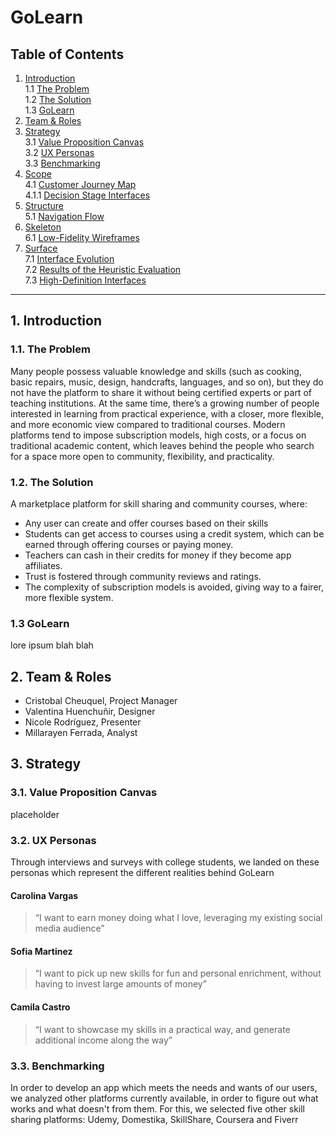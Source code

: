 # GoLearn
## Table of Contents
1. [Introduction](#1-introduction)  
   1.1 [The Problem](#11-the-problem)  
   1.2 [The Solution](#12-the-solution)   
   1.3 [GoLearn](#13-golearn)
3. [Team & Roles](#team--roles)
4. [Strategy](#strategy)  
   3.1 [Value Proposition Canvas](#value-proposition-canvas)  
   3.2 [UX Personas](#ux-personas)  
   3.3 [Benchmarking](#benchmarking)
5. [Scope](#scope)  
   4.1 [Customer Journey Map](#customer-journey-map)  
   4.1.1 [Decision Stage Interfaces](#decision-stage-interfaces)
6. [Structure](#structure)  
   5.1 [Navigation Flow](#navigation-flow)
7. [Skeleton](#skeleton)  
   6.1 [Low-Fidelity Wireframes](#low-fidelity-wireframes)
8. [Surface](#surface)  
   7.1 [Interface Evolution](#interface-evolution)  
   7.2 [Results of the Heuristic Evaluation](#results-of-the-heuristic-evaluation)  
   7.3 [High-Definition Interfaces](#high-definition-interfaces)

---

## 1. Introduction
### 1.1. The Problem
Many people possess valuable knowledge and skills (such as cooking, basic repairs, music, design, handcrafts, languages, and so on), but they do not have the platform to share it without being certified experts or part of teaching institutions.
At the same time, there’s a growing number of people interested in learning from practical experience, with a closer, more flexible, and more economic view compared to traditional courses.
Modern platforms tend to impose subscription models, high costs, or a focus on traditional academic content, which leaves behind the people who search for a space more open to community, flexibility, and practicality.
### 1.2. The Solution
A marketplace platform for skill sharing and community courses, where:
- Any user can create and offer courses based on their skills
- Students can get access to courses using a credit system, which can be earned through offering courses or paying money.
- Teachers can cash in their credits for money if they become app affiliates.
- Trust is fostered through community reviews and ratings.
- The complexity of subscription models is avoided, giving way to a fairer, more flexible system.

### 1.3 GoLearn

lore ipsum blah blah

## 2. Team & Roles

- Cristobal Cheuquel, Project Manager
- Valentina Huenchuñir, Designer
- Nicole Rodríguez, Presenter
- Millarayen Ferrada, Analyst

## 3. Strategy
### 3.1. Value Proposition Canvas
placeholder
### 3.2. UX Personas

Through interviews and surveys with college students, we landed on these personas which represent the different realities behind GoLearn

#### Carolina Vargas
> “I want to earn money doing what I love, leveraging my existing social media audience”

#### Sofia Martinez
> “I want to pick up new skills for fun and personal enrichment, without having to invest large amounts of money”

#### Camila Castro
> “I want to showcase my skills in a practical way, and generate additional income along the way”

### 3.3. Benchmarking

In order to develop an app which meets the needs and wants of our users, we analyzed other platforms currently available, in order to figure out what works and what doesn't from them.
For this, we selected five other skill sharing platforms: Udemy, Domestika, SkillShare, Coursera and Fiverr
